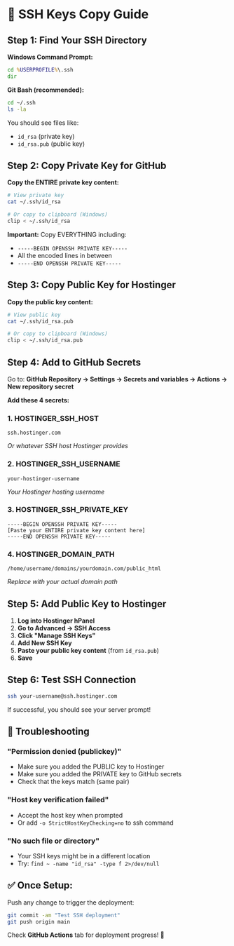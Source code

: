 # 🔑 SSH Keys Copy Guide

## Step 1: Find Your SSH Directory

**Windows Command Prompt:**
```cmd
cd %USERPROFILE%\.ssh
dir
```

**Git Bash (recommended):**
```bash
cd ~/.ssh
ls -la
```

You should see files like:
- `id_rsa` (private key)
- `id_rsa.pub` (public key)

## Step 2: Copy Private Key for GitHub

**Copy the ENTIRE private key content:**

```bash
# View private key
cat ~/.ssh/id_rsa

# Or copy to clipboard (Windows)
clip < ~/.ssh/id_rsa
```

**Important:** Copy EVERYTHING including:
- `-----BEGIN OPENSSH PRIVATE KEY-----`
- All the encoded lines in between
- `-----END OPENSSH PRIVATE KEY-----`

## Step 3: Copy Public Key for Hostinger

**Copy the public key content:**

```bash
# View public key
cat ~/.ssh/id_rsa.pub

# Or copy to clipboard (Windows)
clip < ~/.ssh/id_rsa.pub
```

## Step 4: Add to GitHub Secrets

Go to: **GitHub Repository → Settings → Secrets and variables → Actions → New repository secret**

**Add these 4 secrets:**

### 1. HOSTINGER_SSH_HOST
```
ssh.hostinger.com
```
*Or whatever SSH host Hostinger provides*

### 2. HOSTINGER_SSH_USERNAME
```
your-hostinger-username
```
*Your Hostinger hosting username*

### 3. HOSTINGER_SSH_PRIVATE_KEY
```
-----BEGIN OPENSSH PRIVATE KEY-----
[Paste your ENTIRE private key content here]
-----END OPENSSH PRIVATE KEY-----
```

### 4. HOSTINGER_DOMAIN_PATH
```
/home/username/domains/yourdomain.com/public_html
```
*Replace with your actual domain path*

## Step 5: Add Public Key to Hostinger

1. **Log into Hostinger hPanel**
2. **Go to Advanced → SSH Access**
3. **Click "Manage SSH Keys"**
4. **Add New SSH Key**
5. **Paste your public key content** (from `id_rsa.pub`)
6. **Save**

## Step 6: Test SSH Connection

```bash
ssh your-username@ssh.hostinger.com
```

If successful, you should see your server prompt!

## 🐛 Troubleshooting

### "Permission denied (publickey)"
- Make sure you added the PUBLIC key to Hostinger
- Make sure you added the PRIVATE key to GitHub secrets
- Check that the keys match (same pair)

### "Host key verification failed"
- Accept the host key when prompted
- Or add `-o StrictHostKeyChecking=no` to ssh command

### "No such file or directory"
- Your SSH keys might be in a different location
- Try: `find ~ -name "id_rsa" -type f 2>/dev/null`

## ✅ Once Setup:

Push any change to trigger the deployment:
```bash
git commit -am "Test SSH deployment"
git push origin main
```

Check **GitHub Actions** tab for deployment progress! 🚀